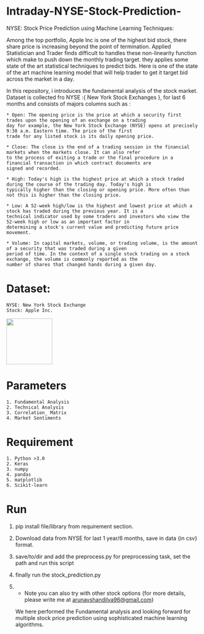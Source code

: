 # Intraday-NYSE-Stock-Prediction-
NYSE: Stock Price Prediction using Machine Learning Techniques:

Among the top portfolio, Apple Inc is one of the highest bid stock, there share price is increasing beyond the point of termination. Applied Statistician and Trader finds difficult to handles these non-linearity function which make to push down the monthly trading target. they applies some state of the art statistical techniques to predict bids. Here is one of the state of the art machine learning model that will help trader to get it target bid across the market in a day.

In this repository, i introduces the fundamental analysis of the stock market. Dataset is collected fro NYSE :{ New York Stock Exchanges }, for last 6 months and consists of majors columns such as :


    * Open: The opening price is the price at which a security first trades upon the opening of an exchange on a trading 
    day for example, the New York Stock Exchange (NYSE) opens at precisely 9:30 a.m. Eastern time. The price of the first  
    trade for any listed stock is its daily opening price. 
    
    * Close: The close is the end of a trading session in the financial markets when the markets close. It can also refer 
    to the process of exiting a trade or the final procedure in a financial transaction in which contract documents are 
    signed and recorded.
    
    * High: Today's high is the highest price at which a stock traded during the course of the trading day. Today's high is 
    typically higher than the closing or opening price. More often than not this is higher than the closing price.
    
    * Low: A 52-week high/low is the highest and lowest price at which a stock has traded during the previous year. It is a    
    technical indicator used by some traders and investors who view the 52-week high or low as an important factor in 
    determining a stock's current value and predicting future price movement.
    
    * Volume: In capital markets, volume, or trading volume, is the amount of a security that was traded during a given  
    period of time. In the context of a single stock trading on a stock exchange, the volume is commonly reported as the 
    number of shares that changed hands during a given day.
    
    
# Dataset: 
    NYSE: New York Stock Exchange
    Stock: Apple Inc.
    
<img src = "https://github.com/Shandilya21/Intraday-NYSE-Stock-Prediction-/blob/master/knowledge_graph_logo.png" width = "120" img align = "middle">

# Parameters
    1. Fundamental Analysis
    2. Technical Analysis
    3. Correlation_ Matrix
    4. Market Sentiments

# Requirement
    1. Python >3.0
    2. Keras
    3. numpy
    4. pandas
    5. matplotlib
    6. Scikit-learn

# Run
 1. pip install file/library from requirement section.
 2. Download data from NYSE for last 1 year/6 months, save in data {in csv} format.
 3. save/to/dir and add the preprocess.py for preprocessing task, set the path and run this script
 4. finally run the stock_prediction.py 
 5. * Note you can also try with other stock options {for more details, please write me at arunavshandilya96@gmail.com}  
 
	We here performed the Fundamental analysis and looking forward for multiple stock price prediction using 	sophisticated machine learning algorithms.
	  

